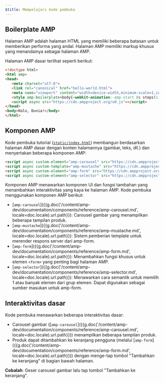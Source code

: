 ```yaml
---
$title: Mempelajari kode pembuka
---
```


## Boilerplate AMP
Halaman AMP adalah halaman HTML yang memiliki beberapa batasan untuk memberikan performa yang andal. Halaman AMP memiliki markup khusus yang menandainya sebagai halaman AMP.

Halaman AMP dasar terlihat seperti berikut:

```html
<!doctype html>
<html amp>
<head>
   <meta charset="utf-8">
   <link rel="canonical" href="hello-world.html">
   <meta name="viewport" content="width=device-width,minimum-scale=1,initial-scale=1">
   <style amp-boilerplate>body{-webkit-animation:-amp-start 8s steps(1,end) 0s 1 normal both;-moz-animation:-amp-start 8s steps(1,end) 0s 1 normal both;-ms-animation:-amp-start 8s steps(1,end) 0s 1 normal both;animation:-amp-start 8s steps(1,end) 0s 1 normal both}@-webkit-keyframes -amp-start{from{visibility:hidden}to{visibility:visible}}@-moz-keyframes -amp-start{from{visibility:hidden}to{visibility:visible}}@-ms-keyframes -amp-start{from{visibility:hidden}to{visibility:visible}}@-o-keyframes -amp-start{from{visibility:hidden}to{visibility:visible}}@keyframes -amp-start{from{visibility:hidden}to{visibility:visible}}</style><noscript><style amp-boilerplate>body{-webkit-animation:none;-moz-animation:none;-ms-animation:none;animation:none}</style></noscript>
   <script async src="https://cdn.ampproject.org/v0.js"></script>
</head>
<body>Halo, Dunia!</body>
</html>
```

## Komponen AMP

Kode pembuka tutorial ([`static/index.html`](https://github.com/googlecodelabs/advanced-interactivity-in-amp/blob/master/static/index.html)) membangun berdasarkan halaman AMP dasar dengan konten halamannya (gambar, teks, dll.) dan menyertakan beberapa komponen AMP:

```html
<script async custom-element="amp-carousel" src="https://cdn.ampproject.org/v0/amp-carousel-0.1.js"></script>
<script async custom-template="amp-mustache" src="https://cdn.ampproject.org/v0/amp-mustache-0.1.js"></script>
<script async custom-element="amp-form" src="https://cdn.ampproject.org/v0/amp-form-0.1.js"></script>
<script async custom-element="amp-selector" src="https://cdn.ampproject.org/v0/amp-selector-0.1.js"></script>
```

Komponen AMP menawarkan komponen UI dan fungsi tambahan yang menambahkan interaktivitas yang kaya ke halaman AMP. Kode pembuka menggunakan komponen AMP berikut:

- [`amp-carousel`]({{g.doc('/content/amp-dev/documentation/components/reference/amp-carousel.md', locale=doc.locale).url.path}}): Carousel gambar yang menampilkan beberapa tampilan produk.
- [`amp-mustache`]({{g.doc('/content/amp-dev/documentation/components/reference/amp-mustache.md', locale=doc.locale).url.path}}): Sistem pemberian template untuk merender respons server dari amp-form.
- [`amp-form`]({{g.doc('/content/amp-dev/documentation/components/reference/amp-form.md', locale=doc.locale).url.path}}): Menambahkan fungsi khusus untuk elemen `<form>` yang penting bagi halaman AMP.
- [`amp-selector`]({{g.doc('/content/amp-dev/documentation/components/reference/amp-selector.md', locale=doc.locale).url.path}}): Menawarkan cara semantik untuk memilih 1 atau banyak elemen dari grup elemen. Dapat digunakan sebagai sumber masukan untuk amp-form.

## Interaktivitas dasar

Kode pembuka menawarkan beberapa interaktivitas dasar:

- Carousel gambar ([`amp-carousel`]({{g.doc('/content/amp-dev/documentation/components/reference/amp-carousel.md', locale=doc.locale).url.path}})) menampilkan beberapa tampilan produk.
- Produk dapat ditambahkan ke keranjang pengguna (melalui [`amp-form`]({{g.doc('/content/amp-dev/documentation/components/reference/amp-form.md', locale=doc.locale).url.path}})) dengan menge-tap tombol "Tambahkan ke keranjang" di bagian bawah halaman.

**Cobalah**: Geser carousel gambar lalu tap tombol "Tambahkan ke keranjang".
